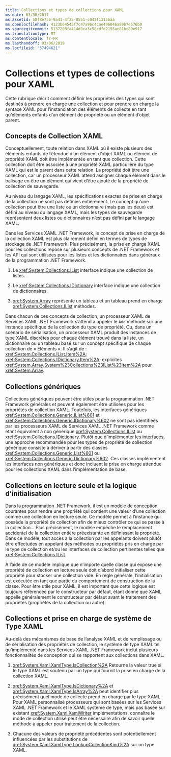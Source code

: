 ```yaml
---
title: Collections et types de collections pour XAML
ms.date: 03/30/2017
ms.assetid: 58f8e7c6-9a41-4f25-8551-c042f1315baa
ms.openlocfilehash: 4123b64545f7c47a96c4cae496046a89b7e576b0
ms.sourcegitcommit: 5137208fa414d9ca3c58cdfd2155ac81bc89e917
ms.translationtype: MT
ms.contentlocale: fr-FR
ms.lasthandoff: 03/06/2019
ms.locfileid: "57494621"
---
```

# <a name="collections-and-collection-types-for-xaml"></a>Collections et types de collections pour XAML

Cette rubrique décrit comment définir les propriétés des types qui sont destinés à prendre en charge une collection et pour prendre en charge la syntaxe XAML pour l’instanciation des éléments de collecte en tant qu’éléments enfants d’un élément de propriété ou un élément d’objet parent.

## <a name="xaml-collection-concepts"></a>Concepts de Collection XAML

Conceptuellement, toute relation dans XAML où il existe plusieurs des éléments enfants de l’étendue d’un élément d’objet XAML ou élément de propriété XAML doit être implémentée en tant que collection. Cette collection doit être associée à une propriété XAML particulière du type XAML qui est le parent dans cette relation. La propriété doit être une collection, car un processeur XAML attend assigner chaque élément dans le balisage en être un élément qui vient d’être ajouté de la propriété de collection de sauvegarde.

Au niveau du langage XAML, les spécifications exactes de prise en charge de la collection ne sont pas définies entièrement. Le concept qu’une collection peut être une liste ou un dictionnaire (mais pas les deux) est défini au niveau du langage XAML, mais les types de sauvegarde représentent deux listes ou dictionnaires n’est pas défini par le langage XAML.

Dans les Services XAML .NET Framework, le concept de prise en charge de la collection XAML est plus clairement défini en termes de types de stockage de .NET Framework. Plus précisément, la prise en charge XAML pour les collections repose sur plusieurs concepts de .NET Framework et les API qui sont utilisées pour les listes et les dictionnaires dans généraux de la programmation .NET Framework.

1. Le <xref:System.Collections.IList> interface indique une collection de listes.

2. Le <xref:System.Collections.IDictionary> interface indique une collection de dictionnaires.

3. <xref:System.Array> représente un tableau et un tableau prend en charge <xref:System.Collections.IList> méthodes.

Dans chacun de ces concepts de collection, un processeur XAML de Services XAML .NET Framework s’attend à appeler le `Add` méthode sur une instance spécifique de la collection du type de propriété. Ou, dans un scénario de sérialisation, un processeur XAML produit des instances de type XAML discrètes pour chaque élément trouvé dans la liste, un dictionnaire ou un tableau basé sur un concept spécifique de chaque collection de « Éléments ». Il s’agit de : <xref:System.Collections.IList.Item%2A>; <xref:System.Collections.IDictionary.Item%2A>; explicites <xref:System.Array.System%23Collections%23IList%23Item%2A> pour <xref:System.Array>.

## <a name="generic-collections"></a>Collections génériques

Collections génériques peuvent être utiles pour la programmation .NET Framework générales et peuvent également être utilisées pour les propriétés de collection XAML. Toutefois, les interfaces génériques <xref:System.Collections.Generic.IList%601> et <xref:System.Collections.Generic.IDictionary%602> ne sont pas identifiées par les processeurs XAML de Services XAML .NET Framework comme étant équivalent à non générique <xref:System.Collections.IList> ou <xref:System.Collections.IDictionary>. Plutôt que d’implémenter les interfaces, une approche recommandée pour les types de propriété de collection générique consiste à dériver à partir des classes <xref:System.Collections.Generic.List%601> ou <xref:System.Collections.Generic.Dictionary%602>. Ces classes implémentent les interfaces non génériques et donc incluent la prise en charge attendue pour les collections XAML dans l’implémentation de base.

## <a name="read-only-collections-and-initialization-logic"></a>Collections en lecture seule et la logique d’initialisation

Dans la programmation .NET Framework, il est un modèle de conception courantes pour rendre une propriété qui contient une valeur d’une collection comme une collection en lecture seule. Ce modèle permet à l’instance qui possède la propriété de collection afin de mieux contrôler ce qui se passe à la collection... Plus précisément, le modèle empêche le remplacement accidentel de la collection entière préexistante en définissant la propriété. Dans ce modèle, tout accès à la collection par les appelants doivent plutôt être effectuées en appelant des méthodes ou propriétés pris en charge par le type de collection et/ou les interfaces de collection pertinentes telles que <xref:System.Collections.IList>.

À l’aide de ce modèle implique que n’importe quelle classe qui expose une propriété de collection en lecture seule doit d’abord initialiser cette propriété pour stocker une collection vide. En règle générale, l’initialisation est exécutée en tant que partie du comportement de construction de la classe. Pour être utile pour XAML, il est important que cette logique est toujours référencée par le constructeur par défaut, étant donné que XAML appelle généralement le constructeur par défaut avant le traitement des propriétés (propriétés de la collection ou autre).

## <a name="xaml-type-system-support-and-collections"></a>Collections et prise en charge de système de Type XAML

Au-delà des mécanismes de base de l’analyse XAML et de remplissage ou de sérialisation des propriétés de collection, le système de type XAML tel qu’implémenté dans les Services XAML .NET Framework inclut plusieurs fonctionnalités de conception qui se rapportent aux collections dans XAML.

1. <xref:System.Xaml.XamlType.IsCollection%2A> Retourne la valeur true si le type XAML est soutenu par un type qui fournit la prise en charge de la collection XAML.

2. <xref:System.Xaml.XamlType.IsDictionary%2A> et <xref:System.Xaml.XamlType.IsArray%2A> peut identifier plus précisément quel mode de collecte prend en charge par le type XAML. Pour XAML personnalisé processeurs qui sont basées sur les Services XAML .NET Framework et le XAML système de type, mais pas basée sur existant <xref:System.Xaml.XamlWriter> implémentations, connaître le mode de collection utilisé peut être nécessaire afin de savoir quelle méthode à appeler pour traitement de la collection.

3. Chacune des valeurs de propriété précédentes sont potentiellement influencées par les substitutions de <xref:System.Xaml.XamlType.LookupCollectionKind%2A> sur un type XAML.
